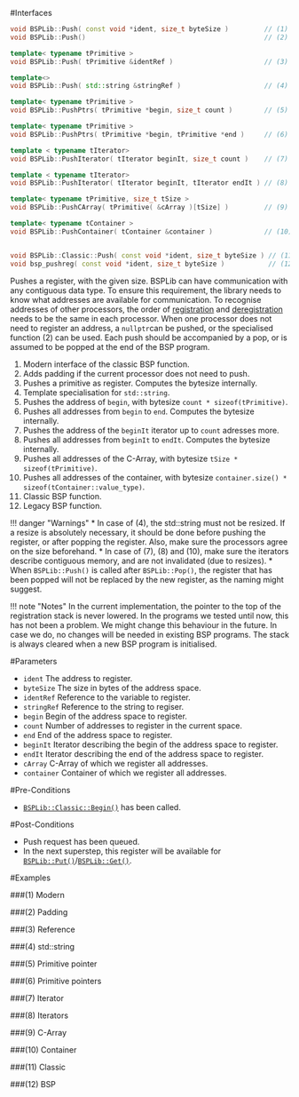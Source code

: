 #Interfaces

```cpp
void BSPLib::Push( const void *ident, size_t byteSize )         // (1) Modern
void BSPLib::Push()                                             // (2) Padding

template< typename tPrimitive >
void BSPLib::Push( tPrimitive &identRef )                       // (3) Reference

template<>
void BSPLib::Push( std::string &stringRef )                     // (4) std::string

template< typename tPrimitive >
void BSPLib::PushPtrs( tPrimitive *begin, size_t count )        // (5) Primitive pointer

template< typename tPrimitive >
void BSPLib::PushPtrs( tPrimitive *begin, tPrimitive *end )     // (6) Primitive pointers

template < typename tIterator>
void BSPLib::PushIterator( tIterator beginIt, size_t count )    // (7) Iterator

template < typename tIterator>
void BSPLib::PushIterator( tIterator beginIt, tIterator endIt ) // (8) Iterators

template< typename tPrimitive, size_t tSize >
void BSPLib::PushCArray( tPrimitive( &cArray )[tSize] )         // (9) C-Array

template< typename tContainer >
void BSPLib::PushContainer( tContainer &container )             // (10) Container


void BSPLib::Classic::Push( const void *ident, size_t byteSize ) // (11) Classic
void bsp_pushreg( const void *ident, size_t byteSize )           // (12) BSP
```

Pushes a register, with the given size. BSPLib can have communication with any 
contiguous data type. To ensure this requirement, the library needs to know what
addresses are available for communication. To recognise addresses of other
processors, the order of [registration](push.md) and [deregistration](pop.md) 
needs to be the same in each processor. When one processor does not need to register
an address, a `nullptr`can be pushed, or the specialised function (2) can be used.
Each push should be accompanied by a pop, or is assumed to be popped at the end of
the BSP program.

1. Modern interface of the classic BSP function.
2. Adds padding if the current processor does not need to push.
3. Pushes a primitive as register. Computes the bytesize internally.
4. Template specialisation for `std::string`.
5. Pushes the address of `begin`, with bytesize `count * sizeof(tPrimitive)`.
6. Pushes all addresses from `begin` to `end`. Computes the bytesize internally.
7. Pushes the address of the `beginIt` iterator up to `count` adresses more.
8. Pushes all addresses from `beginIt` to `endIt`. Computes the bytesize internally.
9. Pushes all addresses of the C-Array, with bytesize `tSize * sizeof(tPrimitive)`.
10. Pushes all addresses of the container, with bytesize `container.size() * sizeof(tContainer::value_type)`.
11. Classic BSP function.
12. Legacy BSP function.

!!! danger "Warnings"
     * In case of (4), the std::string must not be resized. If a resize is absolutely
       necessary, it should be done before pushing the register, or after popping the
       register. Also, make sure the processors agree on the size beforehand.
     * In case of (7), (8) and (10), make sure the iterators describe contiguous memory, 
       and are not invalidated (due to resizes).
     * When `BSPLib::Push()` is called after `BSPLib::Pop()`, the register that has
       been popped will not be replaced by the new register, as the naming might
       suggest. 
       
!!! note "Notes"
    In the current implementation, the pointer to the top of the registration stack
    is never lowered. In the programs we tested until now, this has not been a
    problem. We might change this behaviour in the future. In case we do, no changes 
    will be needed in existing BSP programs. The stack is always cleared when a new
    BSP program is initialised.


#Parameters

* `ident` The address to register.
* `byteSize` The size in bytes of the address space.
* `identRef` Reference to the variable to register.
* `stringRef` Reference to the string to regiser.
* `begin` Begin of the address space to register.
* `count` Number of addresses to register in the current space.
* `end` End of the address space to register.
* `beginIt` Iterator describing the begin of the address space to register.
* `endIt` Iterator describing the end of the address space to register.
* `cArray` C-Array of which we register all addresses.
* `container` Container of which we register all addresses.

#Pre-Conditions
* [`BSPLib::Classic::Begin()`](../logic/begin.md) has been called.

#Post-Conditions
* Push request has been queued.
* In the next superstep, this register will be available for [`BSPLib::Put()`](../com/put.md)/[`BSPLib::Get()`](../com/get.md).
     
#Examples

###(1) Modern

###(2) Padding

###(3) Reference

###(4) std::string

###(5) Primitive pointer

###(6) Primitive pointers

###(7) Iterator

###(8) Iterators

###(9) C-Array

###(10) Container

###(11) Classic

###(12) BSP